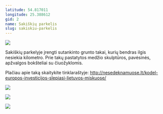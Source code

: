 ```yaml
---
latitude: 54.817011
longitude: 25.388612
gid: 2
name: Sakiškių parkelis
slug: sakiskiu-parkelis
---
```

![](https://lh3.googleusercontent.com/umsh/AFiHsUGfm-KdDKCnUzOqxsZvC18yYmbuKkQib8oOrlOFY88I5G0ADv6AB4E4ugSRrdL6fwa_jeuYdg-dSkm5VViF6WljddTWwbMQPhrv6zYNirCW57g8w21l_KyIjNHEVDwvG69UbZPmkZQRw6NZrQ6U2ujYjMezCktOXNtaEgcSEohFUF-xdPQUVxqSCHdw2vMZryqtCggVHSPgLlJY_CV1XE2CR6VkuKcecUqHsywTGJHv9Be24QFVgY9LOt1wINALrlGAsgQYU7X3lWsHSrs)  
  
Sakiškių parkelyje įrengti sutankinto grunto takai, kurių bendras ilgis nesiekia kilometro. Prie takų pastatytos medžio skulptūros, pavėsinės, apžvalgos bokšteliai su čiuožyklomis.  
  
Plačiau apie taką skaitykite tinklaraštyje: http://nesedeknamuose.lt/kodel-europos-investicijos-slepiasi-lietuvos-miskuose/  
  
![](https://lh3.googleusercontent.com/umsh/AFiHsUGaRcqbF9R9GEPpe2gXmV1UTAdlxiB4B-0_qLpj1dU5uuOqF4Cay33rG89Rz1dmIywNhI4JqsnArVnMj28J9Q5VpVyYm2UsTiFADvzm5PsSK92BFD9yy1In1Vlv16IxcsZonunGhb4s1s6fHC22zd5msftDulyELWJuwGoXuiwUyxUNEJfTPj_LIw-nCEpIm8wv0dVFrclP7uh6zhcabVarLhyGyUYgBaFZleEpqsZwuCcx_MaRq1iMql3dx01XT9R4yW6HFf4YBpKZ)  
  
![](https://lh3.googleusercontent.com/umsh/AFiHsUGfmHMkHbTMkjuV1lO41xH2bdWB69tFL3MYnqnIvHSWs4VQTKp0gyoRBYSf5lvb3wTbdIr0h9o1CVUXztWnPoMCdGQtnqwTgiDzExHceJhX4Sh2ZJvj08vHgEkcqqSIdh4BULAZcRSQ9rwygSKdeC35tCRYkTnq-i4VhzmmN_ZPgcKFSfrxA9bpTTfIfoMg1bY4WE2EofxIAWNfCWoKSg-lVEjNGBdYwcBo12Lzprej8Nk_V9yocsnVFzexkqAVqQPYzEd_FiUR9wV-thM)  
  
![](https://lh3.googleusercontent.com/umsh/AFiHsUHUg0Kszv4Gadw2QgLMhFBoAK21SuQQoEimBooSvrHgcGfJx11EwSH_gDSBCQHIL6EvtR4sB2Xxfgc1rWR1Qqz8Gp3ZKFFXglpTFv3U6tGfjoNCck7EyPwPi4dW_RzBm9c__EQimymdBTXGRikJucCTP2XFfPAjQ8Qjtsp1folhQDRtn_3V7phdygAEyKZfMYAffFMbn-Z5Rlp6g4OCFkbkimSSTHhFBF90iJA38jkd0ZaPxc977AI_Ur2Oa9-ZKiRzZJu0_yMOa5-p)
